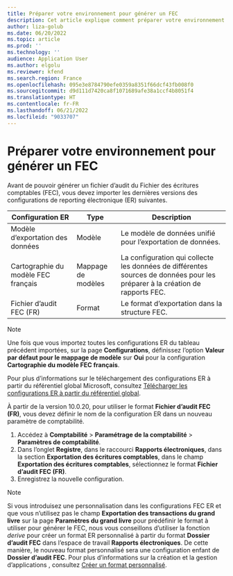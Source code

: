 ```yaml
---
title: Préparer votre environnement pour générer un FEC
description: Cet article explique comment préparer votre environnement Microsoft Dynamics 365 Finance pour générer un fichier d’audit Fichier des écritures comptables (FEC).
author: liza-golub
ms.date: 06/20/2022
ms.topic: article
ms.prod: ''
ms.technology: ''
audience: Application User
ms.author: elgolu
ms.reviewer: kfend
ms.search.region: France
ms.openlocfilehash: 095e3e8784790efe0359a8351f66dcf43fb008f0
ms.sourcegitcommit: d9d111d7420ca8f1071689afe38a1ccf4b8051f4
ms.translationtype: HT
ms.contentlocale: fr-FR
ms.lasthandoff: 06/21/2022
ms.locfileid: "9033707"
---
```

# <a name="prepare-your-environment-to-generate-an-fec"></a>Préparer votre environnement pour générer un FEC

Avant de pouvoir générer un fichier d’audit du Fichier des écritures comptables (FEC), vous devez importer les dernières versions des configurations de reporting électronique (ER) suivantes.

| Configuration ER         | Type          | Description |
|--------------------------|---------------|-------------|
| Modèle d’exportation des données        | Modèle         | Le modèle de données unifié pour l’exportation de données. |
| Cartographie du modèle FEC français | Mappage de modèles | La configuration qui collecte les données de différentes sources de données pour les préparer à la création de rapports FEC. |
| Fichier d’audit FEC (FR)      | Format        | Le format d’exportation dans la structure FEC. |

> [!NOTE]
> Une fois que vous importez toutes les configurations ER du tableau précédent importées, sur la page **Configurations**, définissez l’option **Valeur par défaut pour le mappage de modèle** sur **Oui** pour la configuration **Cartographie du modèle FEC français**.

Pour plus d’informations sur le téléchargement des configurations ER à partir du référentiel global Microsoft, consultez [Télécharger les configurations ER à partir du référentiel global](../../fin-ops-core/dev-itpro/analytics/er-download-configurations-global-repo.md).

À partir de la version 10.0.20, pour utiliser le format **Fichier d’audit FEC (FR)**, vous devez définir le nom de la configuration ER dans un nouveau paramètre de comptabilité. 

1. Accédez à **Comptabilité** \> **Paramétrage de la comptabilité** \> **Paramètres de comptabilité**.
2. Dans l’onglet **Registre**, dans le raccourci **Rapports électroniques**, dans la section **Exportation des écritures comptables**, dans le champ **Exportation des écritures comptables**, sélectionnez le format **Fichier d’audit FEC (FR)**.
3. Enregistrez la nouvelle configuration.

> [!NOTE]
> Si vous introduisez une personnalisation dans les configurations FEC ER et que vous n’utilisez pas le champ **Exportation des transactions du grand livre** sur la page **Paramètres du grand livre** pour prédéfinir le format à utiliser pour générer le FEC, nous vous conseillons d’utiliser la fonction *derive* pour créer un format ER personnalisé à partir du format **Dossier d’audit FEC** dans l’espace de travail **Rapports électroniques**. De cette manière, le nouveau format personnalisé sera une configuration enfant de **Dossier d’audit FEC**. Pour plus d’informations sur la création et la gestion d’applications , consultez [Créer un format personnalisé](../../fin-ops-core/dev-itpro/analytics/er-quick-start2-customize-report.md).
